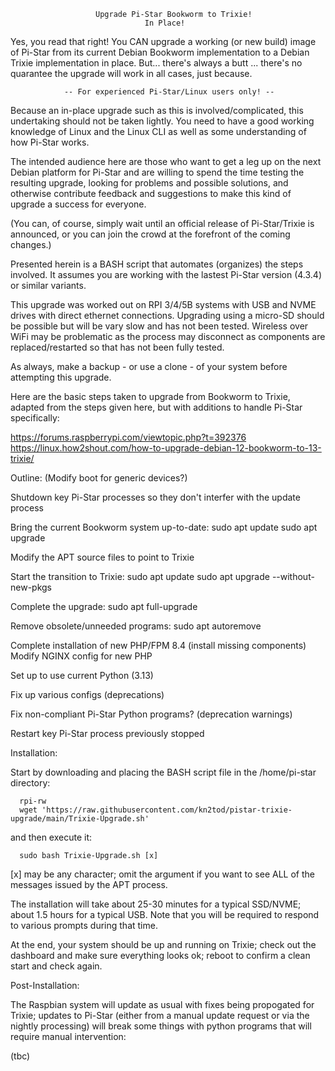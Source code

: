                        Upgrade Pi-Star Bookworm to Trixie!
                                  In Place!

Yes, you read that right! You CAN upgrade a working (or new build) image of Pi-Star
from its current Debian Bookworm implementation to a Debian Trixie implementation
in place.  But... there's always a butt ... there's no quarantee the upgrade will
work in all cases, just because.

                -- For experienced Pi-Star/Linux users only! --

Because an in-place upgrade such as this is involved/complicated, this undertaking
should not be taken lightly.  You need to have a good working knowledge of Linux
and the Linux CLI as well as some understanding of how Pi-Star works.

The intended audience here are those who want to get a leg up on the next Debian
platform for Pi-Star and are willing to spend the time testing the resulting upgrade,
looking for problems and possible solutions, and otherwise contribute feedback and
suggestions to make this kind of upgrade a success for everyone.

(You can, of course, simply wait until an official release of Pi-Star/Trixie is
announced, or you can join the crowd at the forefront of the coming changes.)

Presented herein is a BASH script that automates (organizes) the steps involved.
It assumes you are working with the lastest Pi-Star version (4.3.4) or similar variants.

This upgrade was worked out on RPI 3/4/5B systems with USB and NVME drives with direct
ethernet connections. Upgrading using a micro-SD should be possible but will be vary slow
and has not been tested. Wireless over WiFi may be problematic as the process may
disconnect as components are replaced/restarted so that has not been fully tested.

As always, make a backup - or use a clone - of your system before attempting this
upgrade.

Here are the basic steps taken to upgrade from Bookworm to Trixie, adapted from the
steps given here, but with additions to handle Pi-Star specifically:

   <https://forums.raspberrypi.com/viewtopic.php?t=392376>
   <https://linux.how2shout.com/how-to-upgrade-debian-12-bookworm-to-13-trixie/>

Outline:
   (Modify boot for generic devices?)
   
   Shutdown key Pi-Star processes so they don't interfer with the update process

   Bring the current Bookworm system up-to-date:
        sudo apt update
        sudo apt upgrade

   Modify the APT source files to point to Trixie

   Start the transition to Trixie:
        sudo apt update
        sudo apt upgrade --without-new-pkgs

   Complete the upgrade:
        sudo apt full-upgrade

   Remove obsolete/unneeded programs:
        sudo apt autoremove

   Complete installation of new PHP/FPM 8.4 (install missing components)
   Modify NGINX config for new PHP

   Set up to use current Python (3.13)

   Fix up various configs (deprecations)

   Fix non-compliant Pi-Star Python programs? (deprecation warnings)

   Restart key Pi-Star process previously stopped

Installation:

   Start by downloading and placing the BASH script file in the /home/pi-star
   directory:

      rpi-rw
      wget 'https://raw.githubusercontent.com/kn2tod/pistar-trixie-upgrade/main/Trixie-Upgrade.sh'

   and then execute it:

      sudo bash Trixie-Upgrade.sh [x]

   [x] may be any character; omit the argument if you want to see ALL of the
   messages issued by the APT process.

   The installation will take about 25-30 minutes for a typical SSD/NVME; about 1.5 hours for a
   typical USB.  Note that you will be required to respond to various prompts during that time.

   At the end, your system should be up and running on Trixie; check out the
   dashboard and make sure everything looks ok; reboot to confirm a clean start
   and check again.

Post-Installation:

   The Raspbian system will update as usual with fixes being propogated for 
   Trixie; updates to Pi-Star (either from a manual update request or via the 
   nightly processing) will break some things with python programs that will 
   require manual intervention:

   (tbc)

